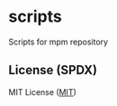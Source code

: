 # scripts
Scripts for mpm repository

## License (SPDX)
MIT License ([MIT](https://opensource.org/licenses/MIT))
